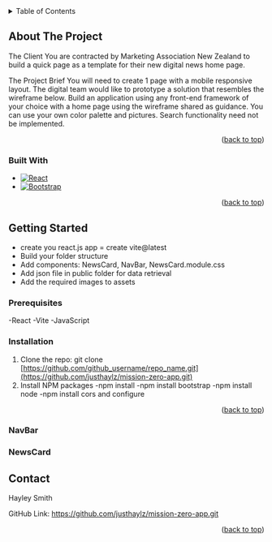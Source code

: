 <!-- TABLE OF CONTENTS -->
<details>
  <summary>Table of Contents</summary>
  <ol>
    <li>
      <a href="#about-the-project">About The Project</a>
      <ul>
        <li><a href="#built-with">Built With</a></li>
      </ul>
    </li>
    <li>
      <a href="#getting-started">Getting Started</a>
      <ul>
        <li><a href="#prerequisites">Prerequisites</a></li>
        <li><a href="#installation">Installation</a></li>
      </ul>
    </li>
    <li><a href="#contact">Contact</a></li>
    <li><a href="#acknowledgments">Acknowledgments</a></li>
  </ol>
</details>



<!-- ABOUT THE PROJECT -->
## About The Project

The Client
You are contracted by Marketing Association New Zealand to build a quick page as a template for their new digital news home page.

The Project Brief
You will need to create 1 page with a mobile responsive layout. 
The digital team would like to prototype a solution that resembles the wireframe below.
Build an application using any front-end framework of your choice with a home page using the wireframe shared as guidance.
You can use your own color palette and pictures.
Search functionality need not be implemented.

<p align="right">(<a href="#readme-top">back to top</a>)</p>



### Built With

* [![React][React.js]][React-url]
* [![Bootstrap][Bootstrap.com]][Bootstrap-url]

<p align="right">(<a href="#readme-top">back to top</a>)</p>



<!-- GETTING STARTED -->
## Getting Started

- create you react.js app = create vite@latest
- Build your folder structure
- Add components: NewsCard, NavBar, NewsCard.module.css
- Add json file in public folder for data retrieval
- Add the required images to assets

### Prerequisites

-React
-Vite
-JavaScript

### Installation

1. Clone the repo:  git clone [https://github.com/github_username/repo_name.git](https://github.com/justhaylz/mission-zero-app.git)
2. Install NPM packages
   -npm install
   -npm install bootstrap
   -npm install node
   -npm install cors and configure

<p align="right">(<a href="#readme-top">back to top</a>)</p>

### NavBar

### 

### NewsCard

<!-- CONTACT -->
## Contact

Hayley Smith

GitHub Link: https://github.com/justhaylz/mission-zero-app.git

<p align="right">(<a href="#readme-top">back to top</a>)</p>



<!-- MARKDOWN LINKS & IMAGES -->
<!-- https://www.markdownguide.org/basic-syntax/#reference-style-links -->
[React.js]: https://img.shields.io/badge/React-20232A?style=for-the-badge&logo=react&logoColor=61DAFB
[React-url]: https://reactjs.org/
[Bootstrap.com]: https://img.shields.io/badge/Bootstrap-563D7C?style=for-the-badge&logo=bootstrap&logoColor=white
[Bootstrap-url]: https://getbootstrap.com
